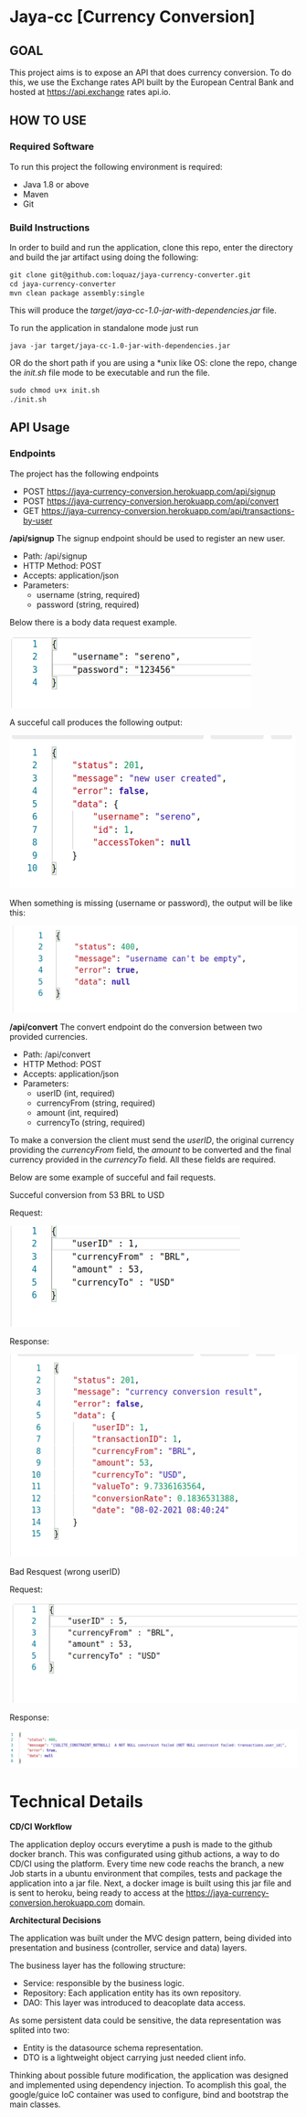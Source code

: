 # Jaya-cc [Currency Conversion]

## GOAL

This project aims is to expose an API that does currency conversion.
To do this, we use the Exchange rates API built by the European Central Bank and hosted at https://api.exchange rates api.io.

## HOW TO USE

### Required Software

To run this project the following environment is required:

- Java 1.8 or above
- Maven
- Git

### Build Instructions

In order to build and run the application, clone this repo, enter the directory and build the jar artifact using doing the following:

```
git clone git@github.com:loquaz/jaya-currency-converter.git
cd jaya-currency-converter
mvn clean package assembly:single
```

This will produce the _target/jaya-cc-1.0-jar-with-dependencies.jar_ file.

To run the application in standalone mode just run

```
java -jar target/jaya-cc-1.0-jar-with-dependencies.jar
```

OR do the short path if you are using a \*unix like OS: clone the repo, change the _init.sh_ file mode to be executable and run the file.

```
sudo chmod u+x init.sh
./init.sh
```

## API Usage

### Endpoints

The project has the following endpoints

- POST https://jaya-currency-conversion.herokuapp.com/api/signup
- POST https://jaya-currency-conversion.herokuapp.com/api/convert
- GET https://jaya-currency-conversion.herokuapp.com/api/transactions-by-user

**/api/signup**
The signup endpoint should be used to register an new user.

- Path: /api/signup
- HTTP Method: POST
- Accepts: application/json
- Parameters:
  - username (string, required)
  - password (string, required)

Below there is a body data request example.

![](images/signup-json.png)

A succeful call produces the following output:

![](images/signup-success.png)

When something is missing (username or password), the output will be like this:

![](images/signup-error.png)

**/api/convert**
The convert endpoint do the conversion between two provided currencies.

- Path: /api/convert
- HTTP Method: POST
- Accepts: application/json
- Parameters:
  - userID (int, required)
  - currencyFrom (string, required)
  - amount (int, required)
  - currencyTo (string, required)

To make a conversion the client must send the _userID_, the original currency providing the
_currencyFrom_ field, the _amount_ to be converted and the final currency provided
in the _currencyTo_ field. All these fields are required.

Below are some example of succeful and fail requests.

Succeful conversion from 53 BRL to USD

Request:

![](images/succeful-brl-to-usd-conversion-req.png)

Response:

![](images/succeful-brl-to-usd-conversion-res.png)

Bad Resquest (wrong userID)

Request:

![](images/convert-with-wrong-userid.png)

Response:

![](images/convert-wrong-user-id-res.png)

# Technical Details

**CD/CI Workflow**

The application deploy occurs everytime a push is made to the github docker branch.
This was configurated using github actions, a way to do CD/CI using the platform.
Every time new code reachs the branch, a new Job starts in a ubuntu environment that compiles, tests and package the application into a jar file.
Next, a docker image is built using this jar file and is sent to heroku, being ready to access at the https://jaya-currency-conversion.herokuapp.com domain.

**Architectural Decisions**

The application was built under the MVC design pattern, being divided into presentation and business (controller, service and data) layers.

The business layer has the following structure:

- Service: responsible by the business logic.
- Repository: Each application entity has its own repository.
- DAO: This layer was introduced to deacoplate data access.

As some persistent data could be sensitive, the data representation was splited into two:

- Entity is the datasource schema representation.
- DTO is a lightweight object carrying just needed client info.

Thinking about possible future modification, the application was designed and implemented using dependency injection.
To acomplish this goal, the google/guice IoC container was used to configure, bind and bootstrap the main classes.
